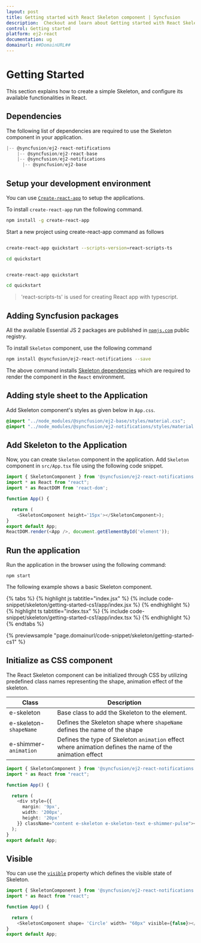 ```yaml
---
layout: post
title: Getting started with React Skeleton component | Syncfusion
description:  Checkout and learn about Getting started with React Skeleton component of Syncfusion Essential JS 2 and more details.
control: Getting started 
platform: ej2-react
documentation: ug
domainurl: ##DomainURL##
---
```


# Getting Started

This section explains how to create a simple Skeleton, and configure its available functionalities in React.

## Dependencies

The following list of dependencies are required to use the Skeleton component in your application.

```js
|-- @syncfusion/ej2-react-notifications
    |-- @syncfusion/ej2-react-base
    |-- @syncfusion/ej2-notifications
      |-- @syncfusion/ej2-base
```

## Setup your development environment

You can use [`Create-react-app`](https://github.com/facebookincubator/create-react-app) to setup
the applications.

To install `create-react-app` run the following command.

```bash
npm install -g create-react-app
```

Start a new project using create-react-app command as follows

```bash

create-react-app quickstart --scripts-version=react-scripts-ts

cd quickstart

```

```bash

create-react-app quickstart

cd quickstart

```

> 'react-scripts-ts' is used for creating React app with typescript.

## Adding Syncfusion packages

All the available Essential JS 2 packages are published in [`npmjs.com`](https://www.npmjs.com/~syncfusionorg) public registry.

To install `Skeleton` component, use the following command

```bash
npm install @syncfusion/ej2-react-notifications --save
```

The above command installs [Skeleton dependencies](./getting-started#dependencies)
which are required to render the component in the `React` environment.

## Adding style sheet to the Application

Add Skeleton component's styles as given below in `App.css`.

```css
@import "../node_modules/@syncfusion/ej2-base/styles/material.css";
@import "../node_modules/@syncfusion/ej2-notifications/styles/material.css";

```

## Add Skeleton to the Application

Now, you can create `Skeleton` component in the application. Add `Skeleton` component in `src/App.tsx` file using the following code snippet.



```ts
import { SkeletonComponent } from '@syncfusion/ej2-react-notifications';
import * as React from "react";
import * as ReactDOM from 'react-dom';

function App() {

  return (
    <SkeletonComponent height='15px'></SkeletonComponent>);
}
export default App;
ReactDOM.render(<App />, document.getElementById('element'));
```

## Run the application

Run the application in the browser using the following command:

```
npm start
```

The following example shows a basic Skeleton component.

{% tabs %}
{% highlight js tabtitle="index.jsx" %}
{% include code-snippet/skeleton/getting-started-cs1/app/index.jsx %}
{% endhighlight %}
{% highlight ts tabtitle="index.tsx" %}
{% include code-snippet/skeleton/getting-started-cs1/app/index.tsx %}
{% endhighlight %}
{% endtabs %}

 {% previewsample "page.domainurl/code-snippet/skeleton/getting-started-cs1" %}

## Initialize as CSS component

The React Skeleton component can be initialized through CSS by utilizing predefined class names representing the shape, animation effect of the skeleton.

| Class | Description |
| -------- | -------- |
| e-skeleton | Base class to add the Skeleton to the element. |
| e-skeleton-`shapeName` |  Defines the Skeleton shape where `shapeName` defines the name of the shape  |
| e-shimmer-`animation` |  Defines the type of Skeleton `animation` effect where animation defines the name of the animation effect |

```ts
import { SkeletonComponent } from '@syncfusion/ej2-react-notifications';
import * as React from "react";

function App() {

  return (
    <div style={{
      margin: '9px',
      width: '200px',
      height: '20px'
    }} className="content e-skeleton e-skeleton-text e-shimmer-pulse"></div>
  );
}
export default App;
```

## Visible

You can use the [`visible`](https://ej2.syncfusion.com/react/documentation/api/skeleton#visible) property which defines the visible state of Skeleton.

```ts
import { SkeletonComponent } from '@syncfusion/ej2-react-notifications';
import * as React from "react";

function App() {

  return (
    <SkeletonComponent shape= 'Circle' width= "60px" visible={false}></SkeletonComponent>);
}
export default App;
```